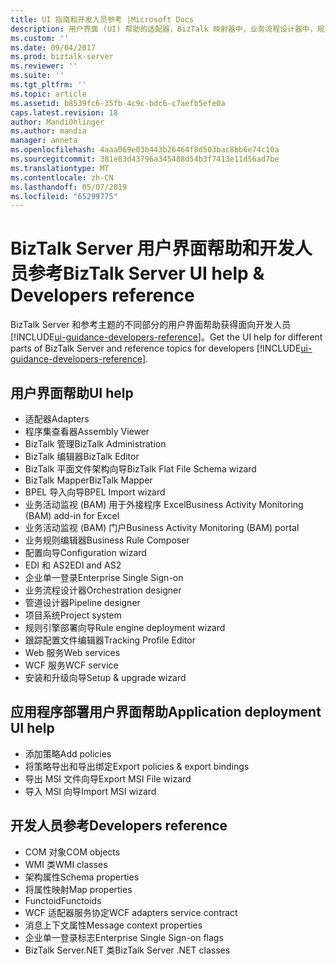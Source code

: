 ```yaml
---
title: UI 指南和开发人员参考 |Microsoft Docs
description: 用户界面 (UI) 帮助的适配器，BizTalk 映射器中，业务流程设计器中，规则引擎部署向导，Web Services 发布向导和 BizTalk Server 中的更多
ms.custom: ''
ms.date: 09/04/2017
ms.prod: biztalk-server
ms.reviewer: ''
ms.suite: ''
ms.tgt_pltfrm: ''
ms.topic: article
ms.assetid: b8539fc6-35fb-4c9c-bdc6-c7aefb5efe0a
caps.latest.revision: 18
author: MandiOhlinger
ms.author: mandia
manager: anneta
ms.openlocfilehash: 4aaa069e03b443b26464f8d503bac8bb6e74c10a
ms.sourcegitcommit: 381e83d43796a345488d54b3f7413e11d56ad7be
ms.translationtype: MT
ms.contentlocale: zh-CN
ms.lasthandoff: 05/07/2019
ms.locfileid: "65299775"
---
```

# <a name="biztalk-server-ui-help--developers-reference"></a><span data-ttu-id="dfb41-103">BizTalk Server 用户界面帮助和开发人员参考</span><span class="sxs-lookup"><span data-stu-id="dfb41-103">BizTalk Server UI help & Developers reference</span></span>

<span data-ttu-id="dfb41-104">BizTalk Server 和参考主题的不同部分的用户界面帮助获得面向开发人员[!INCLUDE[ui-guidance-developers-reference](../includes/ui-guidance-developers-reference.md)]。</span><span class="sxs-lookup"><span data-stu-id="dfb41-104">Get the UI help for different parts of BizTalk Server and reference topics for developers [!INCLUDE[ui-guidance-developers-reference](../includes/ui-guidance-developers-reference.md)].</span></span> 

## <a name="ui-help"></a><span data-ttu-id="dfb41-105">用户界面帮助</span><span class="sxs-lookup"><span data-stu-id="dfb41-105">UI help</span></span>

* <span data-ttu-id="dfb41-106">适配器</span><span class="sxs-lookup"><span data-stu-id="dfb41-106">Adapters</span></span>
* <span data-ttu-id="dfb41-107">程序集查看器</span><span class="sxs-lookup"><span data-stu-id="dfb41-107">Assembly Viewer</span></span>
* <span data-ttu-id="dfb41-108">BizTalk 管理</span><span class="sxs-lookup"><span data-stu-id="dfb41-108">BizTalk Administration</span></span>
* <span data-ttu-id="dfb41-109">BizTalk 编辑器</span><span class="sxs-lookup"><span data-stu-id="dfb41-109">BizTalk Editor</span></span>
* <span data-ttu-id="dfb41-110">BizTalk 平面文件架构向导</span><span class="sxs-lookup"><span data-stu-id="dfb41-110">BizTalk Flat File Schema wizard</span></span>
* <span data-ttu-id="dfb41-111">BizTalk Mapper</span><span class="sxs-lookup"><span data-stu-id="dfb41-111">BizTalk Mapper</span></span>
* <span data-ttu-id="dfb41-112">BPEL 导入向导</span><span class="sxs-lookup"><span data-stu-id="dfb41-112">BPEL Import wizard</span></span>
* <span data-ttu-id="dfb41-113">业务活动监视 (BAM) 用于外接程序 Excel</span><span class="sxs-lookup"><span data-stu-id="dfb41-113">Business Activity Monitoring (BAM) add-in for Excel</span></span>
* <span data-ttu-id="dfb41-114">业务活动监视 (BAM) 门户</span><span class="sxs-lookup"><span data-stu-id="dfb41-114">Business Activity Monitoring (BAM) portal</span></span>
* <span data-ttu-id="dfb41-115">业务规则编辑器</span><span class="sxs-lookup"><span data-stu-id="dfb41-115">Business Rule Composer</span></span>
* <span data-ttu-id="dfb41-116">配置向导</span><span class="sxs-lookup"><span data-stu-id="dfb41-116">Configuration wizard</span></span>
* <span data-ttu-id="dfb41-117">EDI 和 AS2</span><span class="sxs-lookup"><span data-stu-id="dfb41-117">EDI and AS2</span></span>
* <span data-ttu-id="dfb41-118">企业单一登录</span><span class="sxs-lookup"><span data-stu-id="dfb41-118">Enterprise Single Sign-on</span></span>
* <span data-ttu-id="dfb41-119">业务流程设计器</span><span class="sxs-lookup"><span data-stu-id="dfb41-119">Orchestration designer</span></span>
* <span data-ttu-id="dfb41-120">管道设计器</span><span class="sxs-lookup"><span data-stu-id="dfb41-120">Pipeline designer</span></span>
* <span data-ttu-id="dfb41-121">项目系统</span><span class="sxs-lookup"><span data-stu-id="dfb41-121">Project system</span></span>
* <span data-ttu-id="dfb41-122">规则引擎部署向导</span><span class="sxs-lookup"><span data-stu-id="dfb41-122">Rule engine deployment wizard</span></span>
* <span data-ttu-id="dfb41-123">跟踪配置文件编辑器</span><span class="sxs-lookup"><span data-stu-id="dfb41-123">Tracking Profile Editor</span></span>
* <span data-ttu-id="dfb41-124">Web 服务</span><span class="sxs-lookup"><span data-stu-id="dfb41-124">Web services</span></span>
* <span data-ttu-id="dfb41-125">WCF 服务</span><span class="sxs-lookup"><span data-stu-id="dfb41-125">WCF service</span></span>
* <span data-ttu-id="dfb41-126">安装和升级向导</span><span class="sxs-lookup"><span data-stu-id="dfb41-126">Setup & upgrade wizard</span></span>

## <a name="application-deployment-ui-help"></a><span data-ttu-id="dfb41-127">应用程序部署用户界面帮助</span><span class="sxs-lookup"><span data-stu-id="dfb41-127">Application deployment UI help</span></span>

* <span data-ttu-id="dfb41-128">添加策略</span><span class="sxs-lookup"><span data-stu-id="dfb41-128">Add policies</span></span>
* <span data-ttu-id="dfb41-129">将策略导出和导出绑定</span><span class="sxs-lookup"><span data-stu-id="dfb41-129">Export policies & export bindings</span></span>
* <span data-ttu-id="dfb41-130">导出 MSI 文件向导</span><span class="sxs-lookup"><span data-stu-id="dfb41-130">Export MSI File wizard</span></span>
* <span data-ttu-id="dfb41-131">导入 MSI 向导</span><span class="sxs-lookup"><span data-stu-id="dfb41-131">Import MSI wizard</span></span>


## <a name="developers-reference"></a><span data-ttu-id="dfb41-132">开发人员参考</span><span class="sxs-lookup"><span data-stu-id="dfb41-132">Developers reference</span></span>
  
* <span data-ttu-id="dfb41-133">COM 对象</span><span class="sxs-lookup"><span data-stu-id="dfb41-133">COM objects</span></span>
* <span data-ttu-id="dfb41-134">WMI 类</span><span class="sxs-lookup"><span data-stu-id="dfb41-134">WMI classes</span></span>
* <span data-ttu-id="dfb41-135">架构属性</span><span class="sxs-lookup"><span data-stu-id="dfb41-135">Schema properties</span></span>
* <span data-ttu-id="dfb41-136">将属性映射</span><span class="sxs-lookup"><span data-stu-id="dfb41-136">Map properties</span></span>
* <span data-ttu-id="dfb41-137">Functoid</span><span class="sxs-lookup"><span data-stu-id="dfb41-137">Functoids</span></span>
* <span data-ttu-id="dfb41-138">WCF 适配器服务协定</span><span class="sxs-lookup"><span data-stu-id="dfb41-138">WCF adapters service contract</span></span> 
* <span data-ttu-id="dfb41-139">消息上下文属性</span><span class="sxs-lookup"><span data-stu-id="dfb41-139">Message context properties</span></span>
* <span data-ttu-id="dfb41-140">企业单一登录标志</span><span class="sxs-lookup"><span data-stu-id="dfb41-140">Enterprise Single Sign-on flags</span></span>
* <span data-ttu-id="dfb41-141">BizTalk Server.NET 类</span><span class="sxs-lookup"><span data-stu-id="dfb41-141">BizTalk Server .NET classes</span></span>